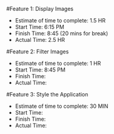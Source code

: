 #Feature 1: Display Images
 - Estimate of time to complete: 1.5 HR
 - Start Time: 6:15 PM
 - Finish Time: 8:45 (20 mins for break)
 - Actual Time: 2.5 HR

 #Feature 2: Filter Images
 - Estimate of time to complete: 1 HR
 - Start Time: 8:45 PM
 - Finish Time: 
 - Actual Time:

 #Feature 3: Style the Application
 - Estimate of time to complete: 30 MIN
 - Start Time:
 - Finish Time: 
 - Actual Time: